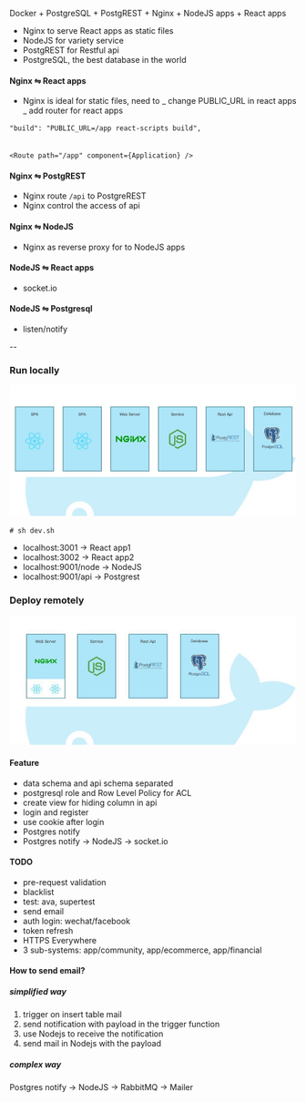 Docker + PostgreSQL + PostgREST + Nginx + NodeJS apps + React apps

- Nginx to serve React apps as static files
- NodeJS for variety service
- PostgREST for Restful api
- PostgreSQL, the best database in the world

#### Nginx ⇋ React apps

- Nginx is ideal for static files, need to
  _ change PUBLIC_URL in react apps
  _ add router for react apps

```
"build": "PUBLIC_URL=/app react-scripts build",


<Route path="/app" component={Application} />
```

#### Nginx ⇋ PostgREST

- Nginx route `/api` to PostgreREST
- Nginx control the access of api

#### Nginx ⇋ NodeJS

- Nginx as reverse proxy for to NodeJS apps

#### NodeJS ⇋ React apps

- socket.io

#### NodeJS ⇋ Postgresql

- listen/notify

--

### Run locally

![](structure_local.jpg)

```
# sh dev.sh
```

- localhost:3001 -> React app1
- localhost:3002 -> React app2
- localhost:9001/node -> NodeJS
- localhost:9001/api -> Postgrest

### Deploy remotely

![](structure.jpg)

#### Feature

- data schema and api schema separated
- postgresql role and Row Level Policy for ACL
- create view for hiding column in api
- login and register
- use cookie after login
- Postgres notify
- Postgres notify -> NodeJS -> socket.io

#### TODO

- pre-request validation
- blacklist
- test: ava, supertest
- send email
- auth login: wechat/facebook
- token refresh
- HTTPS Everywhere
- 3 sub-systems: app/community, app/ecommerce, app/financial

#### How to send email?

##### simplified way

1. trigger on insert table mail
2. send notification with payload in the trigger function
3. use Nodejs to receive the notification
4. send mail in Nodejs with the payload

##### complex way

Postgres notify -> NodeJS -> RabbitMQ -> Mailer
